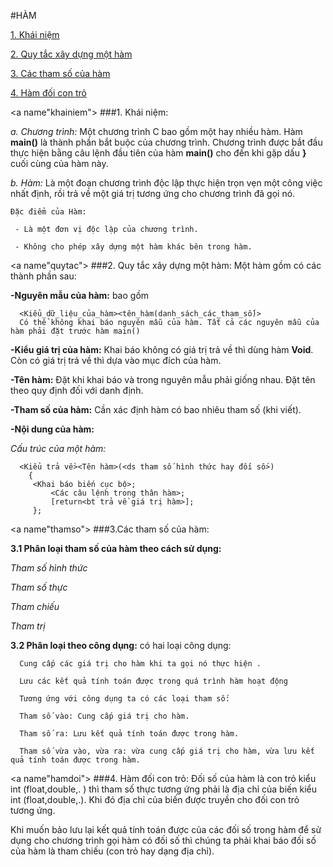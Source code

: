 #HÀM

[1. Khái niệm](khainiem)

[2. Quy tắc xây dựng một hàm](quytac)

[3. Các tham số của hàm](thamso)

[4. Hàm đối con trỏ](hamdoi)

<a name"khainiem"></a>
###1. Khái niệm:

  *a. Chương trình:*
    Một chương trình C bao gồm một hay nhiều hàm. Hàm **main()** là thành phần bắt buộc của chương trình. Chương trình được bắt đầu thực hiện bằng câu lệnh đầu tiên của hàm **main()** cho đến khi gặp dấu **}** cuối cùng của hàm này.
    
  *b. Hàm:*
    Là một đoạn chương trình độc lập thực hiện trọn vẹn một công việc nhất định, rồi trả về một giá trị tương ứng cho chương trình đã gọi nó.
    
    Đặc điểm của Hàm:
    
     - Là một đơn vị độc lập của chương trình.
  
     - Không cho phép xây dựng một hàm khác bên trong hàm.
<a name"quytac"></a>
###2. Quy tắc xây dựng một hàm:
   Một hàm gồm có các thành phần sau:
   
   **-Nguyên mẫu của hàm:** bao gồm
   
      <Kiểu_dữ_liệu_của_hàm><tên_hàm(danh_sách_các_tham_số)>
      Có thể không khai báo nguyên mẫu của hàm. Tất cả các nguyên mẫu của hàm phải đặt trước hàm main()
   
   **-Kiểu giá trị của hàm:** Khai báo không có giá trị trả về thì dùng hàm **Void**. Còn có giá trị trả về thì dựa vào mục đích của hàm.
   
   **-Tên hàm:** Đặt khi khai báo và trong nguyên mẫu phải giống nhau. Đặt tên theo quy định đối với danh định.
   
   **-Tham số của hàm:** Cần xác định hàm có bao nhiêu tham số (khi viết).
   
   **-Nội dung của hàm:**
   
   *Cấu trúc của một hàm:*
    
      <Kiểu trả về><Tên hàm>(<ds tham số hình thức hay đối số>)
        {		
         <Khai báo biến cục bộ>;
		     <Các câu lệnh trong thân hàm>;
		     [return<bt trả về giá trị hàm>];
	     };
<a name"thamso"></a>
###3.Các tham số của hàm:
  
  **3.1 Phân loại tham số của hàm theo cách sử dụng:**
  
  *Tham số hình thức*
  
  *Tham số thực*
  
  *Tham chiếu*
  
  *Tham trị*
  
  **3.2 Phân loại theo công dụng:** có hai loại công dụng:
  
  
      Cung cấp các giá trị cho hàm khi ta gọi nó thực hiện .
   
      Lưu các kết quả tính toán được trong quá trình hàm hoạt động
    
      Tương ứng với công dụng ta có các loại tham số:
    
      Tham số vào: Cung cấp giá trị cho hàm.
    
      Tham số ra: Lưu kết quả tính toán được trong hàm. 
    
      Tham số vừa vào, vừa ra: vừa cung cấp giá trị cho hàm, vừa lưu kết quả tính toán được trong hàm.
      
<a name"hamdoi"></a>
###4. Hàm đối con trỏ:
Đối số  của hàm là con trỏ kiểu int (float,double,. ) thì tham số thực tương ứng phải là địa chỉ của biến kiểu int (float,double,.). Khi đó địa chỉ của biến được truyền cho đối con trỏ tương ứng.

Khi muốn bảo lưu lại kết quả tính toán được của các đối số trong hàm để sử dụng cho chương trình gọi hàm có đối số thì chúng ta phải khai báo đối số của hàm là tham chiếu (con trỏ hay dạng địa chỉ).


  
